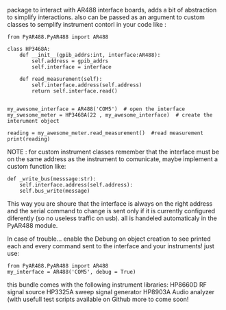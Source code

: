 
package to interact with AR488 interface boards, adds a bit of abstraction to simplify interactions. also can be passed as an argument to custom classes to semplify instrument contorl in your code like :

    from PyAR488.PyAR488 import AR488
    
    class HP3468A:
        def __init__(gpib_addrs:int, interface:AR488):
            self.address = gpib_addrs
            self.interface = interface

        def read_measurement(self):
            self.interface.address(self.address)
            return self.interface.read()


    my_awesome_interface = AR488('COM5')  # open the interface
    my_swesome_meter = HP3468A(22 , my_awesome_interface)  # create the interument object

    reading = my_awesome_meter.read_measurement()  #read measurement
    print(reading)


NOTE : for custom instrument classes remember that the interface must be on the same address as the instrument to comunicate, maybe implement a custom function like:
    
    def _write_bus(messsage:str):
        self.interface.address(self.address):
        self.bus_write(message)
    
This way you are shoure that the interface is always on the right address and the serial command to change is sent only if it is currently configured diferently (so no useless traffic on usb). all is handeled automaticaly in the PyAR488 module.

In case of trouble... enable the Debung on object creation to see printed each and every command sent to the interface and your instruments! 
just use:

    from PyAR488.PyAR488 import AR488
    my_interface = AR488('COM5', debug = True)

this bundle comes with the following instrument libraries:
    HP8660D RF signal source
    HP3325A sweep signal generator
    HP8903A Audio analyzer (with usefull test scripts available on Github
    more to come soon!
